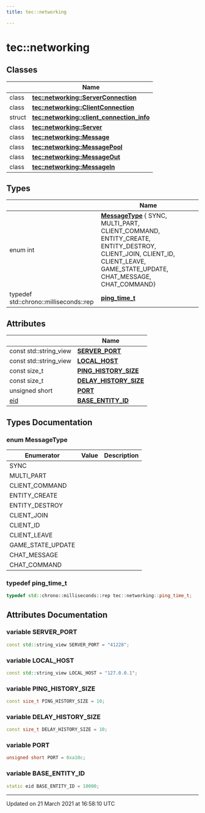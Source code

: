 ```yaml
---
title: tec::networking

---
```


# tec::networking

## Classes

|                | Name           |
| -------------- | -------------- |
| class | **[tec::networking::ServerConnection](/engine/Classes/classtec_1_1networking_1_1_server_connection/)**  |
| class | **[tec::networking::ClientConnection](/engine/Classes/classtec_1_1networking_1_1_client_connection/)**  |
| struct | **[tec::networking::client_connection_info](/engine/Classes/structtec_1_1networking_1_1client__connection__info/)**  |
| class | **[tec::networking::Server](/engine/Classes/classtec_1_1networking_1_1_server/)**  |
| class | **[tec::networking::Message](/engine/Classes/classtec_1_1networking_1_1_message/)**  |
| class | **[tec::networking::MessagePool](/engine/Classes/classtec_1_1networking_1_1_message_pool/)**  |
| class | **[tec::networking::MessageOut](/engine/Classes/classtec_1_1networking_1_1_message_out/)**  |
| class | **[tec::networking::MessageIn](/engine/Classes/classtec_1_1networking_1_1_message_in/)**  |

## Types

|                | Name           |
| -------------- | -------------- |
| enum int | **[MessageType](/engine/Namespaces/namespacetec_1_1networking/#enum-messagetype)** { SYNC, MULTI_PART, CLIENT_COMMAND, ENTITY_CREATE, ENTITY_DESTROY, CLIENT_JOIN, CLIENT_ID, CLIENT_LEAVE, GAME_STATE_UPDATE, CHAT_MESSAGE, CHAT_COMMAND} |
| typedef std::chrono::milliseconds::rep | **[ping_time_t](/engine/Namespaces/namespacetec_1_1networking/#typedef-ping_time_t)**  |

## Attributes

|                | Name           |
| -------------- | -------------- |
| const std::string_view | **[SERVER_PORT](/engine/Namespaces/namespacetec_1_1networking/#variable-server_port)**  |
| const std::string_view | **[LOCAL_HOST](/engine/Namespaces/namespacetec_1_1networking/#variable-local_host)**  |
| const size_t | **[PING_HISTORY_SIZE](/engine/Namespaces/namespacetec_1_1networking/#variable-ping_history_size)**  |
| const size_t | **[DELAY_HISTORY_SIZE](/engine/Namespaces/namespacetec_1_1networking/#variable-delay_history_size)**  |
| unsigned short | **[PORT](/engine/Namespaces/namespacetec_1_1networking/#variable-port)**  |
| [eid](/engine/Namespaces/namespacetec/#typedef-eid) | **[BASE_ENTITY_ID](/engine/Namespaces/namespacetec_1_1networking/#variable-base_entity_id)**  |

## Types Documentation

### enum MessageType

| Enumerator | Value | Description |
| ---------- | ----- | ----------- |
| SYNC | |   |
| MULTI_PART | |   |
| CLIENT_COMMAND | |   |
| ENTITY_CREATE | |   |
| ENTITY_DESTROY | |   |
| CLIENT_JOIN | |   |
| CLIENT_ID | |   |
| CLIENT_LEAVE | |   |
| GAME_STATE_UPDATE | |   |
| CHAT_MESSAGE | |   |
| CHAT_COMMAND | |   |




### typedef ping_time_t

```cpp
typedef std::chrono::milliseconds::rep tec::networking::ping_time_t;
```




## Attributes Documentation

### variable SERVER_PORT

```cpp
const std::string_view SERVER_PORT = "41228";
```


### variable LOCAL_HOST

```cpp
const std::string_view LOCAL_HOST = "127.0.0.1";
```


### variable PING_HISTORY_SIZE

```cpp
const size_t PING_HISTORY_SIZE = 10;
```


### variable DELAY_HISTORY_SIZE

```cpp
const size_t DELAY_HISTORY_SIZE = 10;
```


### variable PORT

```cpp
unsigned short PORT = 0xa10c;
```


### variable BASE_ENTITY_ID

```cpp
static eid BASE_ENTITY_ID = 10000;
```





-------------------------------

Updated on 21 March 2021 at 16:58:10 UTC